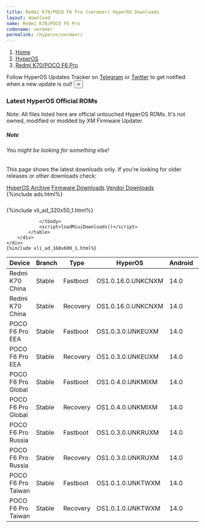 ```yaml
---
title: Redmi K70/POCO F6 Pro (vermeer) HyperOS Downloads
layout: download
name: Redmi K70/POCO F6 Pro
codename: vermeer
permalink: /hyperos/vermeer/
---
```

<nav aria-label="breadcrumb">
    <ol class="breadcrumb">
        <li class="breadcrumb-item"><a href="/">Home</a></li>
        <li class="breadcrumb-item"><a href="/hyperos/">HyperOS</a></li>
        <li class="breadcrumb-item active" aria-current="page"><a href="/hyperos/vermeer/">Redmi K70/POCO F6 Pro</a></li>
    </ol>
</nav>
<div class="alert alert-primary alert-dismissible fade show" role="alert">
    Follow HyperOS Updates Tracker on <a href="https://t.me/MIUIUpdatesTracker" class="alert-link">Telegram</a>
     or <a href="https://twitter.com/MiFwUpdater" class="alert-link">Twitter</a> to get notified when a new update is out!
    <button type="button" class="close" data-dismiss="alert" aria-label="Close">
        <span aria-hidden="true">&times;</span>
    </button>
</div>

### Latest HyperOS Official ROMs
*Note*: All files listed here are official untouched HyperOS ROMs. It's not owned, modified or modded by XM Firmware Updater.
<div class="card">
  <div class="card-body">
    <h5 class="card-title">Note</h5>
    <h6 class="card-subtitle mb-2 text-muted">You might be looking for something else!</h6>
    <p class="card-text">This page shows the latest downloads only.
     If you're looking for older releases or other downloads check:</p>
    <a href="/archive/hyperos/vermeer/" class="card-link">HyperOS Archive</a>
    <a href="/firmware/vermeer/" class="card-link">Firmware Downloads</a>
    <a href="/vendor/vermeer/" class="card-link">Vendor Downloads</a>
  </div>
</div>
{%include ads.html%}
<div class="row justify-content-center">
    <div class="col-10">
        <div class="table-responsive-md" style="margin-top: 25px;">
            {%include vli_ad_320x50_1.html%}
            <table id="miui" class="display dt-responsive nowrap compact table table-striped table-hover table-sm">
                <thead class="thead-dark">
                    <tr>
                        <th data-ref="device">Device</th>
                        <th data-ref="branch">Branch</th>
                        <th data-ref="type">Type</th>
                        <th data-ref="miui">HyperOS</th>
                        <th data-ref="android">Android</th>
                        <th data-ref="size">Size</th>
                        <th data-ref="size">Date</th>
                        <th data-ref="link">Link</th>
                    </tr>
                </thead>
                <tbody>
                <tr><td>Redmi K70 China</td><td>Stable</td><td>Fastboot</td><td>OS1.0.16.0.UNKCNXM</td><td>14.0</td><td>8.9 GB</td><td>2024-05-21</td><td><a href="/hyperos/vermeer/stable/OS1.0.16.0.UNKCNXM/">Download</a></td></tr>
<tr><td>Redmi K70 China</td><td>Stable</td><td>Recovery</td><td>OS1.0.16.0.UNKCNXM</td><td>14.0</td><td>7.0 GB</td><td>2024-05-28</td><td><a href="/hyperos/vermeer/stable/OS1.0.16.0.UNKCNXM/">Download</a></td></tr>
<tr><td>POCO F6 Pro EEA</td><td>Stable</td><td>Fastboot</td><td>OS1.0.3.0.UNKEUXM</td><td>14.0</td><td>9.0 GB</td><td>2024-05-14</td><td><a href="/hyperos/vermeer/stable/OS1.0.3.0.UNKEUXM/">Download</a></td></tr>
<tr><td>POCO F6 Pro EEA</td><td>Stable</td><td>Recovery</td><td>OS1.0.3.0.UNKEUXM</td><td>14.0</td><td>6.3 GB</td><td>2024-05-23</td><td><a href="/hyperos/vermeer/stable/OS1.0.3.0.UNKEUXM/">Download</a></td></tr>
<tr><td>POCO F6 Pro Global</td><td>Stable</td><td>Fastboot</td><td>OS1.0.4.0.UNKMIXM</td><td>14.0</td><td>9.4 GB</td><td>2024-06-15</td><td><a href="/hyperos/vermeer/stable/OS1.0.4.0.UNKMIXM/">Download</a></td></tr>
<tr><td>POCO F6 Pro Global</td><td>Stable</td><td>Recovery</td><td>OS1.0.4.0.UNKMIXM</td><td>14.0</td><td>6.4 GB</td><td>2024-06-21</td><td><a href="/hyperos/vermeer/stable/OS1.0.4.0.UNKMIXM/">Download</a></td></tr>
<tr><td>POCO F6 Pro Russia</td><td>Stable</td><td>Fastboot</td><td>OS1.0.3.0.UNKRUXM</td><td>14.0</td><td>9.4 GB</td><td>2024-06-15</td><td><a href="/hyperos/vermeer/stable/OS1.0.3.0.UNKRUXM/">Download</a></td></tr>
<tr><td>POCO F6 Pro Russia</td><td>Stable</td><td>Recovery</td><td>OS1.0.3.0.UNKRUXM</td><td>14.0</td><td>6.3 GB</td><td>2024-06-21</td><td><a href="/hyperos/vermeer/stable/OS1.0.3.0.UNKRUXM/">Download</a></td></tr>
<tr><td>POCO F6 Pro Taiwan</td><td>Stable</td><td>Fastboot</td><td>OS1.0.1.0.UNKTWXM</td><td>14.0</td><td>8.0 GB</td><td>2024-03-27</td><td><a href="/hyperos/vermeer/stable/OS1.0.1.0.UNKTWXM/">Download</a></td></tr>
<tr><td>POCO F6 Pro Taiwan</td><td>Stable</td><td>Recovery</td><td>OS1.0.1.0.UNKTWXM</td><td>14.0</td><td>6.2 GB</td><td>2024-05-22</td><td><a href="/hyperos/vermeer/stable/OS1.0.1.0.UNKTWXM/">Download</a></td></tr>

                </tbody>
                <script>loadMiuiDownloads()</script>
            </table>
        </div>
    </div>
    {%include vli_ad_160x600_1.html%}
</div>
